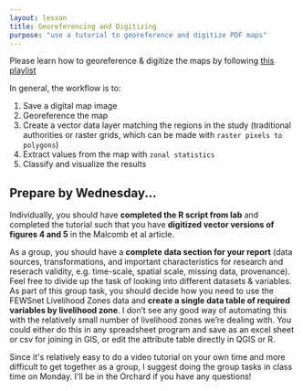 ```yaml
---
layout: lesson
title: Georeferencing and Digitizing
purpose: "use a tutorial to georeference and digitize PDF maps"
---
```


Please learn how to georeference & digitize the maps by following [this playlist](https://midd.hosted.panopto.com/Panopto/Pages/Sessions/List.aspx?folderID=9e5891dc-42ab-405e-833b-ad0c0154f900)

In general, the workflow is to:
1. Save a digital map image
1. Georeference the map
1. Create a vector data layer matching the regions in the study (traditional authorities or raster grids, which can be made with `raster pixels to polygons`)
1. Extract values from the map with `zonal statistics`
1. Classify and visualize the results

## Prepare by Wednesday...

Individually, you should have **completed the R script from lab** and completed the tutorial such that you have **digitized vector versions of figures 4 and 5** in the Malcomb et al article. 

As a group, you should have a **complete data section for your report** (data sources, transformations, and important characteristics for research and reserach validity, e.g. time-scale, spatial scale, missing data, provenance). Feel free to divide up the task of looking into different datasets & variables.  As part of this group task, you should decide how you need to use the FEWSnet Livelihood Zones data and **create a single data table of required variables by livelihood zone**. I don’t see any good way of automating this with the relatively small number of livelihood zones we’re dealing with. You could either do this in any spreadsheet program and save as an excel sheet or csv for joining in GIS, or edit the attribute table directly in QGIS or R.

Since it's relatively easy to do a video tutorial on your own time and more difficult to get together as a group, I suggest doing the group tasks in class time on Monday. I'll be in the Orchard if you have any questions!
